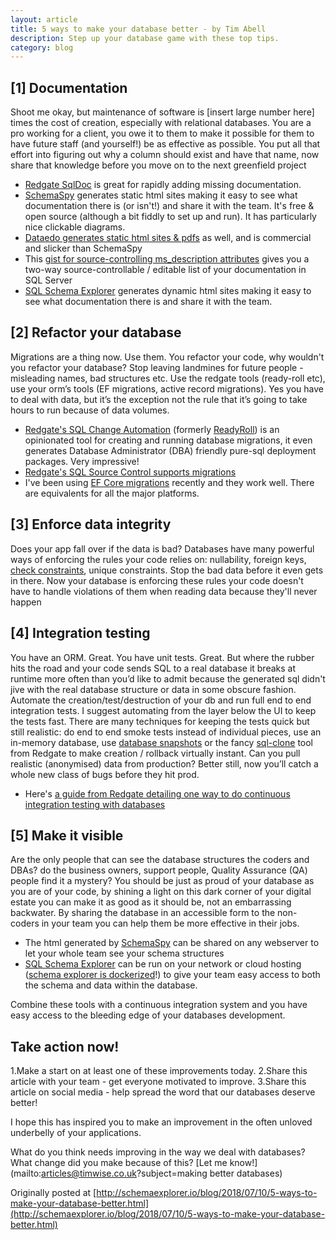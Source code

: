 ```yaml
---
layout: article
title: 5 ways to make your database better - by Tim Abell
description: Step up your database game with these top tips.
category: blog
---
```


## [1] Documentation

Shoot me okay, but maintenance of software is [insert large number here] times
the cost of creation, especially with relational databases. You are a pro
working for a client, you owe it to them to make it possible for them to have
future staff (and yourself!) be as effective as possible. You put all that
effort into figuring out why a column should exist and have that name, now
share that knowledge before you move on to the next greenfield project

* [Redgate SqlDoc](https://www.red-gate.com/products/sql-development/sql-doc/)
	is great for rapidly adding missing documentation.
* [SchemaSpy](http://schemaspy.org/) generates static html sites making it easy
	to see what documentation there is (or isn't!) and share it with the team.
	It's free & open source (although a bit fiddly to set up and run). It has
	particularly nice clickable diagrams.
* [Dataedo generates static html sites &
	pdfs](https://dataedo.com/tutorials/getting-started/generating-database-documentation)
	as well, and is commercial and slicker than SchemaSpy
* This [gist for source-controlling ms_description
	attributes](https://gist.github.com/timabell/6fbd85431925b5724d2f) gives you
	a two-way source-controllable / editable list of your documentation in SQL
	Server
* [SQL Schema Explorer](https://timabell.github.io/schema-explorer/) generates dynamic html sites
	making it easy to see what documentation there is and share it with the team.

## [2] Refactor your database

Migrations are a thing now. Use them. You refactor your code, why wouldn't you
refactor your database? Stop leaving landmines for future people - misleading
names, bad structures etc. Use the redgate tools (ready-roll etc), use your
orm’s tools (EF migrations, active record migrations). Yes you have to deal
with data, but it’s the exception not the rule that it’s going to take hours to
run because of data volumes.

* [Redgate's SQL Change
	Automation](https://www.red-gate.com/products/sql-development/sql-change-automation/)
	(formerly
	[ReadyRoll](https://www.red-gate.com/blog/working/from-release-engineer-to-readyroll-founder-and-redgate-product-manager))
	is an opinionated tool for creating and running database migrations, it even
	generates Database Administrator (DBA) friendly pure-sql deployment packages.
	Very impressive!
* [Redgate's SQL Source Control supports
	migrations](https://documentation.red-gate.com/soc6/common-tasks/working-with-migration-scripts)
* I've been using [EF Core
	migrations](https://docs.microsoft.com/en-us/ef/core/managing-schemas/migrations/)
	recently and they work well. There are equivalents for all the major
	platforms.

## [3] Enforce data integrity

Does your app fall over if the data is bad? Databases have many powerful ways
of enforcing the rules your code relies on: nullability, foreign keys, [check
constraints](https://www.w3schools.com/SQL/sql_check.asp), unique constraints.
Stop the bad data before it even gets in there. Now your database is enforcing
these rules your code doesn't have to handle violations of them when reading
data because they'll never happen

## [4] Integration testing

You have an ORM. Great. You have unit tests. Great. But where the rubber hits
the road and your code sends SQL to a real database it breaks at runtime more
often than you’d like to admit because the generated sql didn't jive with the
real database structure or data in some obscure fashion. Automate the
creation/test/destruction of your db and run full end to end integration tests.
I suggest automating from the layer below the UI to keep the tests fast. There
are many techniques for keeping the tests quick but still realistic: do end to
end smoke tests instead of individual pieces, use an in-memory database, use
[database
snapshots](https://gist.github.com/timabell/3164291#file-create-snapshot-sql)
or the fancy [sql-clone](https://www.red-gate.com/products/dba/sql-clone/index)
tool from Redgate to make creation / rollback virtually instant. Can you pull
realistic (anonymised) data from production? Better still, now you’ll catch a
whole new class of bugs before they hit prod.

* Here's [a guide from Redgate detailing one way to do continuous integration
	testing with
	databases](https://www.red-gate.com/simple-talk/sql/sql-tools/continuous-integration-for-databases-using-red-gate-tools/)

## [5] Make it visible

Are the only people that can see the database structures the coders and DBAs?
do the business owners, support people, Quality Assurance (QA) people find it a
mystery? You should be just as proud of your database as you are of your code,
by shining a light on this dark corner of your digital estate you can make it
as good as it should be, not an embarrassing backwater. By sharing the database
in an accessible form to the non-coders in your team you can help them be more
effective in their jobs.

* The html generated by [SchemaSpy](http://schemaspy.org/) can be shared on any
	webserver to let your whole team see your schema structures
* [SQL Schema Explorer](https://timabell.github.io/schema-explorer/) can be run on your network
	or cloud hosting ([schema explorer is
	dockerized](https://hub.docker.com/r/timabell/sdv/)!) to give your team easy
	access to both the schema and data within the database.

Combine these tools with a continuous integration system and you have easy
access to the bleeding edge of your databases development.

## Take action now!

1.Make a start on at least one of these improvements today.
2.Share this article with your team - get everyone motivated to improve.
3.Share this article on social media - help spread the word that our
	databases deserve better!

I hope this has inspired you to make an improvement in the often unloved
underbelly of your applications.

What do you think needs improving in the way we deal with databases? What
change did you make because of this? [Let me
know!](mailto:articles@timwise.co.uk?subject=making better databases)

Originally posted at
[http://schemaexplorer.io/blog/2018/07/10/5-ways-to-make-your-database-better.html](http://schemaexplorer.io/blog/2018/07/10/5-ways-to-make-your-database-better.html)
